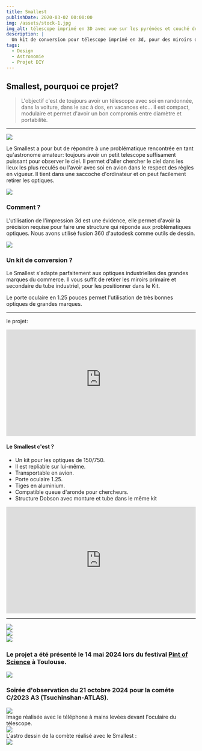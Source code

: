 ```yaml
---
title: Smallest 
publishDate: 2020-03-02 00:00:00
img: /assets/stock-1.jpg
img_alt: télescope imprimé en 3D avec vue sur les pyrénées et couché de soleil.
description: |
  Un kit de conversion pour télescope imprimé en 3d, pour des miroirs de 150mm et de 750mm de focale
tags:
  - Design
  - Astronomie
  - Projet DIY    
---
```


## Smallest, pourquoi ce projet?

> L'objectif c'est de toujours avoir un télescope avec soi en randonnée, dans la voiture, dans le sac à dos, en vacances etc... il est compact, modulaire et permet d'avoir un bon compromis entre diamètre et portabilité. 
---
<img src="/assets/150-750 (8).jpg">

Le Smallest a pour but de répondre à une problématique rencontrée en tant qu'astronome amateur: toujours avoir un petit telescope suffisament puissant pour observer le ciel. Il permet d'aller chercher le ciel dans les lieux les plus reculés ou l'avoir avec soi en avion dans le respect des règles en vigueur. Il tient dans une saccoche d'ordinateur et on peut facilement retirer les optiques.

<img src="/assets/150-750 (13).jpg">


### Comment ?

L'utilisation de l'impression 3d est une évidence, elle permet d'avoir la précision requise pour faire une structure qui réponde aux problèmatiques optiques. Nous avons utilisé fusion 360 d'autodesk comme outils de dessin. 

<img src="/assets/tp 150750.gif">


### Un kit de conversion ? 

Le Smallest s'adapte parfaitement aux optiques industrielles des grandes marques du commerce. Il vous suffit de retirer les miroirs primaire et secondaire du tube industriel, pour les positionner dans le Kit. 

Le porte oculaire en 1.25 pouces permet l'utilisation de très bonnes optiques de grandes marques.

---
le projet:

<div class="embedresize">
<div>
<iframe src="https://laposte4284.autodesk360.com/shares/public/SH30dd5QT870c25f12fcfd09f13d7ee334c6?mode=embed" width="740" height="580" allowfullscreen="true" webkitallowfullscreen="true" mozallowfullscreen="true"  frameborder="0"></iframe>
</div>
</div>


#### Le Smallest c'est ?

- Un kit pour les optiques de 150/750.
- Il est repliable sur lui-même.
- Transportable en avion.
- Porte oculaire 1.25.
- Tiges en aluminium.
- Compatible queue d'aronde pour chercheurs.
- Structure Dobson avec monture et tube dans le même kit

<div class="embedresize">
<div>
<iframe width="560" height="315" src="https://www.youtube.com/embed/Lar00Vi2tGs?si=i8HUnNVpzsIOMTrh" title="YouTube video player" frameborder="0" allow="accelerometer; autoplay; clipboard-write; encrypted-media; gyroscope; picture-in-picture; web-share" referrerpolicy="strict-origin-when-cross-origin" allowfullscreen></iframe>
</div>
</div>

---
<img src="/assets/Smallest.jpg">
<img src="/assets/150 1.jpg">
<img src="/assets/150 2.jpg">

### Le projet a été présenté le 14 mai 2024 lors du festival <a href="https://pintofscience.fr/">Pint of Science</a> à Toulouse.

<img src="/assets/POS (3).jpg">

### Soirée d'observation du 21 octobre 2024 pour la cométe C/2023 A3 (Tsuchinshan-ATLAS).
<img src="/assets/c.jpg">
Image réalisée avec le téléphone à mains levées devant l'oculaire du télescope.
<img src="/assets/c1.jpg">
L'astro dessin de la comète réalisé avec le Smallest :
<img src="/assets/c2.jpeg">

<style>

  img{
    margin: auto;
    max-height: 90vh;
    object-fit: cover;
    display: flex;
  }
.embedresize {
    max-width: 760px;
    margin: auto;
    }
    
    .embedresize div {
    position: relative;
    height: 0;
    padding-bottom: 56.25%;
    }
    
    .embedresize iframe {
    position: absolute;
    top: 0;
    left: 0;
    width: 100%;
    height: 100%;
    }
</style>


